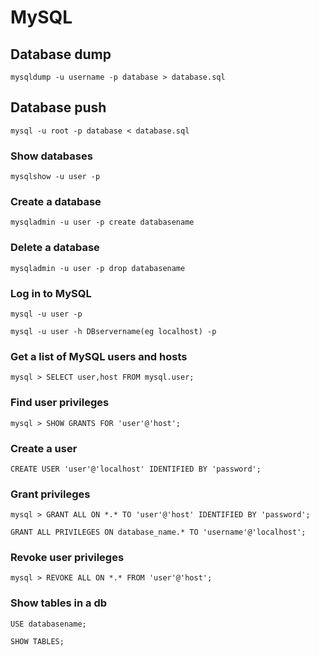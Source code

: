 # MySQL

## Database dump

``` mysqldump -u username -p database > database.sql ```

## Database push

``` mysql -u root -p database < database.sql ```


### Show databases

``` mysqlshow -u user -p ```

### Create a database

``` mysqladmin -u user -p create databasename ```

### Delete a database

``` mysqladmin -u user -p drop databasename ```

### Log in to MySQL

``` mysql -u user -p ```

``` mysql -u user -h DBservername(eg localhost) -p ```

### Get a list of MySQL users and hosts

```mysql > SELECT user,host FROM mysql.user; ```

### Find user privileges

``` mysql > SHOW GRANTS FOR 'user'@'host'; ```

### Create a user

``` CREATE USER 'user'@'localhost' IDENTIFIED BY 'password'; ```

### Grant privileges

``` mysql > GRANT ALL ON *.* TO 'user'@'host' IDENTIFIED BY 'password'; ```

``` GRANT ALL PRIVILEGES ON database_name.* TO 'username'@'localhost'; ```

### Revoke user privileges

``` mysql > REVOKE ALL ON *.* FROM 'user'@'host'; ```

### Show tables in a db

``` USE databasename; ```

``` SHOW TABLES; ```
